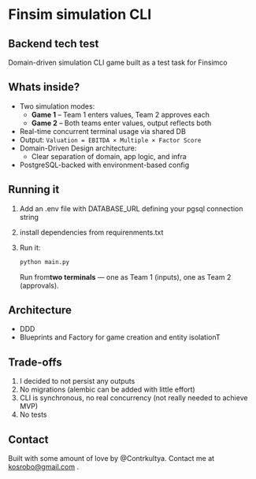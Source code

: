 # Finsim simulation CLI

## Backend tech test

Domain-driven simulation CLI game built as a test task for Finsimco

## Whats inside?

- Two simulation modes:
  - **Game 1** – Team 1 enters values, Team 2 approves each
  - **Game 2** – Both teams enter values, output reflects both
- Real-time concurrent terminal usage via shared DB
- Output: `Valuation = EBITDA × Multiple × Factor Score`
- Domain-Driven Design architecture:
  - Clear separation of domain, app logic, and infra
- PostgreSQL-backed with environment-based config

## Running it

1. Add an .env file with DATABASE_URL defining your pgsql connection string
2. install dependencies from requirenments.txt
3. Run it:

   ```bash
   python main.py
   ```

   Run from**two terminals** — one as Team 1 (inputs), one as Team 2 (approvals).

## Architecture

* DDD
* Blueprints and Factory for game creation and entity isolationT

## Trade-offs

1. I decided to not persist any outputs
2. No migrations (alembic can be added with little effort)
3. CLI is synchronous, no real concurrency (not really needed to achieve MVP)
4. No tests

## Contact 

Built with some amount of love by @Contrkultya. Contact me at [kosrobo@gmail.com](mailto:kosrobo@gmail.com) .
